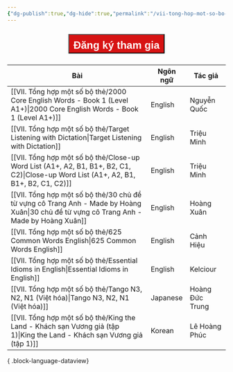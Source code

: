 ```yaml
---
{"dg-publish":true,"dg-hide":true,"permalink":"/vii-tong-hop-mot-so-bo-the/tong-hop-bo-the-anki/","hide":true,"dgPassFrontmatter":true}
---
```



<div style="display: flex; flex-direction: column; align-items: center; cursor: pointer;">
  <a href="https://hocanki.com/tham-gia-nhom-huong-dan-anki/" target="_blank">
    <button style="height:45px;font-size: 24px; padding: 10px; margin: 10px 0; background: #D71313; font-weight: 600; color: white;">Đăng ký tham gia</button>
  </a>
</div>


| Bài                                                                                                                                         | Ngôn ngữ | Tác giả         |
| ------------------------------------------------------------------------------------------------------------------------------------------- | -------- | --------------- |
| [[VII. Tổng hợp một số bộ thẻ/2000 Core English Words - Book 1 (Level A1+)\|2000 Core English Words - Book 1 (Level A1+)]]               | English  | Nguyễn Quốc     |
| [[VII. Tổng hợp một số bộ thẻ/Target Listening with Dictation\|Target Listening with Dictation]]                                         | English  | Triệu Minh      |
| [[VII. Tổng hợp một số bộ thẻ/Close-up Word List (A1+, A2, B1, B1+, B2, C1, C2)\|Close-up Word List (A1+, A2, B1, B1+, B2, C1, C2)]]     | English  | Triệu Minh      |
| [[VII. Tổng hợp một số bộ thẻ/30 chủ đề từ vựng cô Trang Anh - Made by Hoàng Xuân\|30 chủ đề từ vựng cô Trang Anh - Made by Hoàng Xuân]] | English  | Hoàng Xuân      |
| [[VII. Tổng hợp một số bộ thẻ/625 Common Words English\|625 Common Words English]]                                                       | English  | Cảnh Hiệu       |
| [[VII. Tổng hợp một số bộ thẻ/Essential Idioms in English\|Essential Idioms in English]]                                                 | English  | Kelciour        |
| [[VII. Tổng hợp một số bộ thẻ/Tango N3, N2, N1 (Việt hóa)\|Tango N3, N2, N1 (Việt hóa)]]                                                 | Japanese | Hoàng Đức Trung |
| [[VII. Tổng hợp một số bộ thẻ/King the Land - Khách sạn Vương giả (tập 1)\|King the Land - Khách sạn Vương giả (tập 1)]]                 | Korean   | Lê Hoàng Phúc   |

{ .block-language-dataview}
